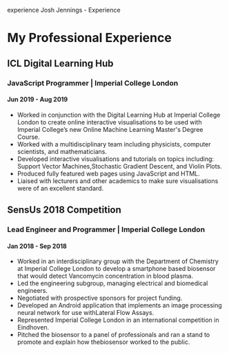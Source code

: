 experience
Josh Jennings - Experience
<start page>

# My Professional Experience

## ICL Digital Learning Hub
### JavaScript Programmer | Imperial College London
#### Jun 2019 - Aug 2019
- Worked in conjunction with the Digital Learning Hub at Imperial College London to create online interactive visualisations to be used with Imperial College’s new Online Machine Learning Master's Degree Course.
- Worked with a multidisciplinary team including physicists, computer scientists, and mathematicians.
- Developed interactive visualisations and tutorials on topics including: Support Vector Machines,Stochastic Gradient Descent, and Violin Plots.
- Produced fully featured web pages using JavaScript and HTML.
- Liaised with lecturers and other academics to make sure visualisations were of an excellent standard.

## SensUs 2018 Competition
### Lead Engineer and Programmer | Imperial College London
#### Jan 2018 - Sep 2018

- Worked in an interdisciplinary group with the Department of Chemistry at Imperial College London to develop a smartphone based biosensor that would detect Vancomycin concentration in blood plasma.
- Led the engineering subgroup, managing electrical and biomedical engineers.
- Negotiated with prospective sponsors for project funding.
- Developed an Android application that implements an image processing neural network for use withLateral Flow Assays.
- Represented Imperial College London in an international competition in Eindhoven.
- Pitched the biosensor to a panel of professionals and ran a stand to promote and explain how thebiosensor worked to the public.

<br>

